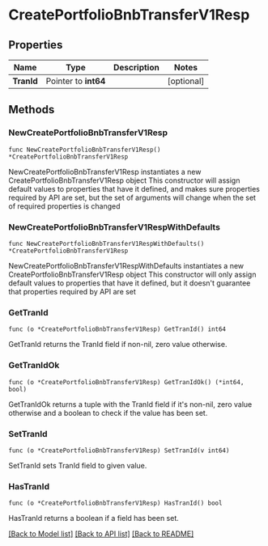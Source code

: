 # CreatePortfolioBnbTransferV1Resp

## Properties

Name | Type | Description | Notes
------------ | ------------- | ------------- | -------------
**TranId** | Pointer to **int64** |  | [optional] 

## Methods

### NewCreatePortfolioBnbTransferV1Resp

`func NewCreatePortfolioBnbTransferV1Resp() *CreatePortfolioBnbTransferV1Resp`

NewCreatePortfolioBnbTransferV1Resp instantiates a new CreatePortfolioBnbTransferV1Resp object
This constructor will assign default values to properties that have it defined,
and makes sure properties required by API are set, but the set of arguments
will change when the set of required properties is changed

### NewCreatePortfolioBnbTransferV1RespWithDefaults

`func NewCreatePortfolioBnbTransferV1RespWithDefaults() *CreatePortfolioBnbTransferV1Resp`

NewCreatePortfolioBnbTransferV1RespWithDefaults instantiates a new CreatePortfolioBnbTransferV1Resp object
This constructor will only assign default values to properties that have it defined,
but it doesn't guarantee that properties required by API are set

### GetTranId

`func (o *CreatePortfolioBnbTransferV1Resp) GetTranId() int64`

GetTranId returns the TranId field if non-nil, zero value otherwise.

### GetTranIdOk

`func (o *CreatePortfolioBnbTransferV1Resp) GetTranIdOk() (*int64, bool)`

GetTranIdOk returns a tuple with the TranId field if it's non-nil, zero value otherwise
and a boolean to check if the value has been set.

### SetTranId

`func (o *CreatePortfolioBnbTransferV1Resp) SetTranId(v int64)`

SetTranId sets TranId field to given value.

### HasTranId

`func (o *CreatePortfolioBnbTransferV1Resp) HasTranId() bool`

HasTranId returns a boolean if a field has been set.


[[Back to Model list]](../README.md#documentation-for-models) [[Back to API list]](../README.md#documentation-for-api-endpoints) [[Back to README]](../README.md)


